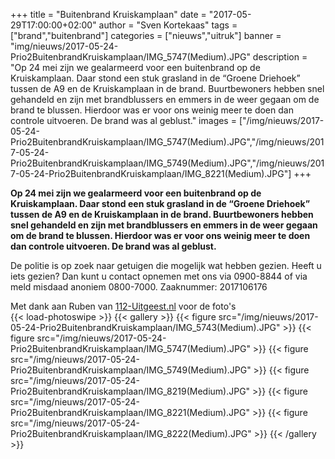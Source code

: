 +++
title = "Buitenbrand Kruiskamplaan"
date = "2017-05-29T17:00:00+02:00"
author = "Sven Kortekaas"
tags = ["brand","buitenbrand"]
categories = ["nieuws","uitruk"]
banner = "img/nieuws/2017-05-24-Prio2BuitenbrandKruiskamplaan/IMG_5747(Medium).JPG"
description = "Op 24 mei zijn we gealarmeerd voor een buitenbrand op de Kruiskamplaan. Daar stond een stuk grasland in de “Groene Driehoek” tussen de A9 en de Kruiskamplaan in de brand. Buurtbewoners hebben snel gehandeld en zijn met brandblussers en emmers in de weer gegaan om de brand te blussen. Hierdoor was er voor ons weinig meer te doen dan controle uitvoeren. De brand was al geblust."
images = ["/img/nieuws/2017-05-24-Prio2BuitenbrandKruiskamplaan/IMG_5747(Medium).JPG","/img/nieuws/2017-05-24-Prio2BuitenbrandKruiskamplaan/IMG_5749(Medium).JPG","/img/nieuws/2017-05-24-Prio2BuitenbrandKruiskamplaan/IMG_8221(Medium).JPG"]
+++

**Op 24 mei zijn we gealarmeerd voor een buitenbrand op de Kruiskamplaan. Daar stond een stuk grasland in de “Groene Driehoek” tussen de A9 en de Kruiskamplaan in de brand. Buurtbewoners hebben snel gehandeld en zijn met brandblussers en emmers in de weer gegaan om de brand te blussen. Hierdoor was er voor ons weinig meer te doen dan controle uitvoeren. De brand was al geblust.**  

De politie is op zoek naar getuigen die mogelijk wat hebben gezien. Heeft u iets gezien? Dan kunt u contact opnemen met ons via 0900-8844 of via meld misdaad anoniem 0800-7000. Zaaknummer: 2017106176  

Met dank aan Ruben van [112-Uitgeest.nl](https://www.112-uitgeest.nl) voor de foto's  
​
{{< load-photoswipe >}}
{{< gallery >}}
  {{< figure src="/img/nieuws/2017-05-24-Prio2BuitenbrandKruiskamplaan/IMG_5743(Medium).JPG" >}}
  {{< figure src="/img/nieuws/2017-05-24-Prio2BuitenbrandKruiskamplaan/IMG_5747(Medium).JPG" >}}
  {{< figure src="/img/nieuws/2017-05-24-Prio2BuitenbrandKruiskamplaan/IMG_5749(Medium).JPG" >}}
  {{< figure src="/img/nieuws/2017-05-24-Prio2BuitenbrandKruiskamplaan/IMG_8219(Medium).JPG" >}}
  {{< figure src="/img/nieuws/2017-05-24-Prio2BuitenbrandKruiskamplaan/IMG_8221(Medium).JPG" >}}
  {{< figure src="/img/nieuws/2017-05-24-Prio2BuitenbrandKruiskamplaan/IMG_8222(Medium).JPG" >}}
{{< /gallery >}}
